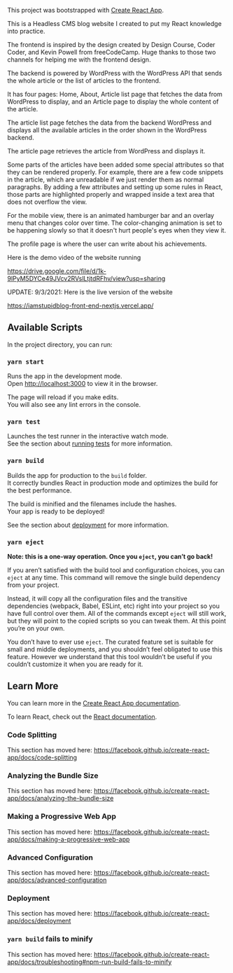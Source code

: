 This project was bootstrapped with [Create React App](https://github.com/facebook/create-react-app).

This is a Headless CMS blog website I created to put my React knowledge into practice.

The frontend is inspired by the design created by Design Course, Coder Coder, and Kevin Powell from freeCodeCamp. Huge thanks to those two channels for helping me with the frontend design.

The backend is powered by WordPress with the WordPress API that sends the whole article or the list of articles to the frontend.

It has four pages: Home, About,  Article list page that fetches the data from WordPress to display, and an Article page to display the whole content of the article.

The article list page fetches the data from the backend WordPress and displays all the available articles in the order shown in the WordPress backend.

The article page retrieves the article from WordPress and displays it.

Some parts of the articles have been added some special attributes so that they can be rendered properly. For example, there are a few code snippets in the article, which are unreadable if we just render them as normal paragraphs. By adding a few attributes and setting up some rules in React, those parts are highlighted properly and wrapped inside a text area that does not overflow the view.

For the mobile view, there is an animated hamburger bar and an overlay menu that changes color over time. The color-changing animation is set to be happening slowly so that it doesn't hurt people's eyes when they view it.

The profile page is where the user can write about his achievements.

Here is the demo video of the website running

https://drive.google.com/file/d/1k-9lPyM5DYCe49JVcv2RVslLtjtdRFhv/view?usp=sharing

UPDATE: 9/3/2021: Here is the live version of the website

https://iamstupidblog-front-end-nextjs.vercel.app/

## Available Scripts

In the project directory, you can run:

### `yarn start`

Runs the app in the development mode.<br />
Open [http://localhost:3000](http://localhost:3000) to view it in the browser.

The page will reload if you make edits.<br />
You will also see any lint errors in the console.

### `yarn test`

Launches the test runner in the interactive watch mode.<br />
See the section about [running tests](https://facebook.github.io/create-react-app/docs/running-tests) for more information.

### `yarn build`

Builds the app for production to the `build` folder.<br />
It correctly bundles React in production mode and optimizes the build for the best performance.

The build is minified and the filenames include the hashes.<br />
Your app is ready to be deployed!

See the section about [deployment](https://facebook.github.io/create-react-app/docs/deployment) for more information.

### `yarn eject`

**Note: this is a one-way operation. Once you `eject`, you can’t go back!**

If you aren’t satisfied with the build tool and configuration choices, you can `eject` at any time. This command will remove the single build dependency from your project.

Instead, it will copy all the configuration files and the transitive dependencies (webpack, Babel, ESLint, etc) right into your project so you have full control over them. All of the commands except `eject` will still work, but they will point to the copied scripts so you can tweak them. At this point you’re on your own.

You don’t have to ever use `eject`. The curated feature set is suitable for small and middle deployments, and you shouldn’t feel obligated to use this feature. However we understand that this tool wouldn’t be useful if you couldn’t customize it when you are ready for it.

## Learn More

You can learn more in the [Create React App documentation](https://facebook.github.io/create-react-app/docs/getting-started).

To learn React, check out the [React documentation](https://reactjs.org/).

### Code Splitting

This section has moved here: https://facebook.github.io/create-react-app/docs/code-splitting

### Analyzing the Bundle Size

This section has moved here: https://facebook.github.io/create-react-app/docs/analyzing-the-bundle-size

### Making a Progressive Web App

This section has moved here: https://facebook.github.io/create-react-app/docs/making-a-progressive-web-app

### Advanced Configuration

This section has moved here: https://facebook.github.io/create-react-app/docs/advanced-configuration

### Deployment

This section has moved here: https://facebook.github.io/create-react-app/docs/deployment

### `yarn build` fails to minify

This section has moved here: https://facebook.github.io/create-react-app/docs/troubleshooting#npm-run-build-fails-to-minify
